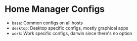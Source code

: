 # Home Manager Configs

- `base`: Common configs on all hosts
- `desktop`: Desktop specific configs, mostly graphical apps
- `work`: Work specific configs, darwin since there's no option
